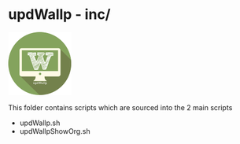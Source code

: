 # updWallp - inc/

![Logo](https://raw.githubusercontent.com/yafp/updWallp/master/img/appIcon_128px.png)

This folder contains scripts which are sourced into the 2 main scripts
* updWallp.sh
* updWallpShowOrg.sh
